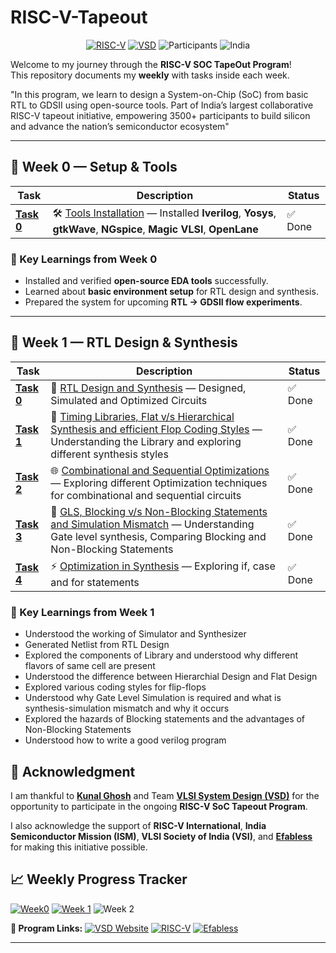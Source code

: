 # RISC-V-Tapeout

<div align="center">

[![RISC-V](https://img.shields.io/badge/RISC--V-SoC%20Tapeout-blue?style=for-the-badge&logo=riscv)](https://riscv.org/)
[![VSD](https://img.shields.io/badge/VSD-Program-orange?style=for-the-badge)](https://vsdiat.vlsisystemdesign.com/)
![Participants](https://img.shields.io/badge/Participants-3500+-success?style=for-the-badge)
![India](https://img.shields.io/badge/Made%20in-India-saffron?style=for-the-badge&logo=data:image/svg+xml;base64,PHN2ZyB3aWR0aD0iMjQiIGhlaWdodD0iMjQiIHZpZXdCb3g9IjAgMCAyNCAyNCIgZmlsbD0ibm9uZSIgeG1sbnM9Imh0dHA6Ly93d3cudzMub3JnLzIwMDAvc3ZnIj4KPHJlY3Qgd2lkdGg9IjI0IiBoZWlnaHQ9IjgiIGZpbGw9IiNGRjk5MzMiLz4KPHJlY3QgeT0iOCIgd2lkdGg9IjI0IiBoZWlnaHQ9IjgiIGZpbGw9IiNGRkZGRkYiLz4KPHJlY3QgeT0iMTYiIHdpZHRoPSIyNCIgaGVpZ2h0PSI4IiBmaWxsPSIjMTM4ODA4Ii8+Cjwvc3ZnPgo=)

</div>


Welcome to my journey through the **RISC-V SOC TapeOut Program**!  
This repository documents my **weekly** with tasks inside each week.  

"In this program, we learn to design a System-on-Chip (SoC) from basic RTL to GDSII using open-source tools. Part of India’s largest collaborative RISC-V tapeout initiative, empowering 3500+ participants to build silicon and advance the nation’s semiconductor ecosystem"

---

## 📅 Week 0 — Setup & Tools

| Task | Description | Status |
|------|-------------|---------|
| [**Task 0**](https://github.com/Astrophile1509/RISC-V-Tapeout/tree/main/week%200) | 🛠️ [Tools Installation](https://github.com/Astrophile1509/RISC-V-Tapeout/blob/main/week%200/Readme.md) — Installed **Iverilog**, **Yosys**, **gtkWave**, **NGspice**, **Magic VLSI**, **OpenLane** | ✅ Done |


### 🌟 Key Learnings from Week 0
- Installed and verified **open-source EDA tools** successfully.  
- Learned about **basic environment setup** for RTL design and synthesis.  
- Prepared the system for upcoming **RTL → GDSII flow experiments**.
---
## 📅 Week 1 — RTL Design & Synthesis

| Task | Description | Status |
|------|-------------|---------|
| [**Task 0**](https://github.com/Astrophile1509/RISC-V-Tapeout/tree/main/Week1/Day1)  |  🚀 [RTL Design and Synthesis](https://github.com/Astrophile1509/RISC-V-Tapeout/blob/main/Week1/Day1/Readme) — Designed, Simulated and Optimized Circuits  |   ✅ Done |
| [**Task 1**](https://github.com/Astrophile1509/RISC-V-Tapeout/tree/main/Week1/Day2)  |  🧪 [Timing Libraries, Flat v/s Hierarchical Synthesis and efficient Flop Coding Styles](https://github.com/Astrophile1509/RISC-V-Tapeout/blob/main/Week1/Day2/Readme) — Understanding the Library and exploring different synthesis styles  |   ✅ Done |
| [**Task 2**](https://github.com/Astrophile1509/RISC-V-Tapeout/tree/main/Week1/Day3)  |  🌐 [Combinational and Sequential Optimizations](https://github.com/Astrophile1509/RISC-V-Tapeout/blob/main/Week1/Day3/Readme) — Exploring different Optimization techniques for combinational and sequential circuits  |   ✅ Done |
| [**Task 3**](https://github.com/Astrophile1509/RISC-V-Tapeout/tree/main/Week1/Day4)  |  🔎 [GLS, Blocking v/s Non-Blocking Statements and Simulation Mismatch](https://github.com/Astrophile1509/RISC-V-Tapeout/blob/main/Week1/Day4/Readme) — Understanding Gate level synthesis, Comparing Blocking and Non-Blocking Statements  |   ✅ Done |
| [**Task 4**](https://github.com/Astrophile1509/RISC-V-Tapeout/tree/main/Week1/Day5)  |  ⚡ [Optimization in Synthesis](https://github.com/Astrophile1509/RISC-V-Tapeout/blob/main/Week1/Day5/Readme) — Exploring if, case and for statements  |   ✅ Done |
### 🌟 Key Learnings from Week 1
- Understood the working of Simulator and Synthesizer  
- Generated Netlist from RTL Design  
- Explored the components of Library and understood why different flavors of same cell are present
- Understood the difference between Hierarchial Design and Flat Design
- Explored various coding styles for flip-flops
- Understood why Gate Level Simulation is required and what is synthesis-simulation mismatch and why it occurs
- Explored the hazards of Blocking statements and the advantages of Non-Blocking Statements
- Understood how to write a good verilog program

## 🙏 Acknowledgment  

I am thankful to [**Kunal Ghosh**](https://github.com/kunalg123) and Team **[VLSI System Design (VSD)](https://vsdiat.vlsisystemdesign.com/)** for the opportunity to participate in the ongoing **RISC-V SoC Tapeout Program**.  

I also acknowledge the support of **RISC-V International**, **India Semiconductor Mission (ISM)**, **VLSI Society of India (VSI)**, and [**Efabless**](https://github.com/efabless) for making this initiative possible.  

## 📈 **Weekly Progress Tracker**

[![Week0](https://img.shields.io/badge/Week%200-Tools%20Setup-success?style=flat-square)](https://github.com/Astrophile1509/RISC-V-Tapeout/tree/main/week%200)
[![Week 1](https://img.shields.io/badge/Week%201-RTL%20Design%20and%20Synthesis-success?style=flat-square)](https://github.com/Astrophile1509/RISC-V-Tapeout/tree/main/Week1)
![Week 2](https://img.shields.io/badge/Week%202-Upcoming-lightgrey?style=flat-square)



**🔗 Program Links:**
[![VSD Website](https://img.shields.io/badge/VSD-Official%20Website-blue?style=flat-square)](https://vsdiat.vlsisystemdesign.com/)
[![RISC-V](https://img.shields.io/badge/RISC--V-International-green?style=flat-square)](https://riscv.org/)
[![Efabless](https://img.shields.io/badge/Efabless-Platform-orange?style=flat-square)](https://efabless.com/)





---

